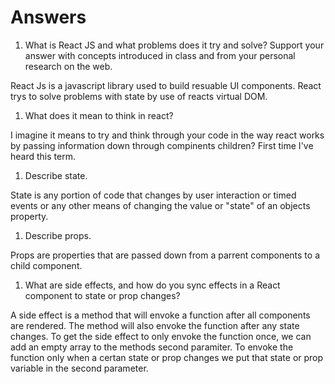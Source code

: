 # Answers

1. What is React JS and what problems does it try and solve? Support your answer with concepts introduced in class and from your personal research on the web.

React Js is a javascript library used to build resuable UI components. React trys to solve problems with state by use of reacts virtual DOM.

1. What does it mean to think in react?

I imagine it means to try and think through your code in the way react works by passing information down through compinents children? First time I've heard this term.

1. Describe state.

State is any portion of code that changes by user interaction or timed events or any other means of changing the value or "state" of an objects property.

1. Describe props.

Props are properties that are passed down from a parrent components to a child component. 

1. What are side effects, and how do you sync effects in a React component to state or prop changes?

A side effect is a method that will envoke a function after all components are rendered. The method will also envoke the function after any state changes. To get the side effect to only envoke the function once, we can add an empty array to the methods second paramiter. To envoke the function only when a certan state or prop changes we put that state or prop variable in the second parameter.  
